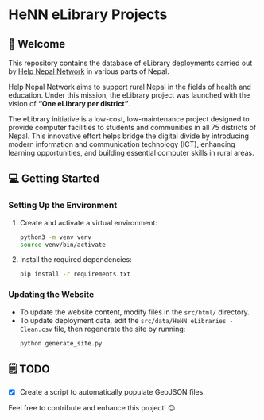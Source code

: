 # HeNN eLibrary Projects

## 👋 Welcome

This repository contains the database of eLibrary deployments carried out by [Help Nepal Network](https://helpnepal.net/) in various parts of Nepal.

Help Nepal Network aims to support rural Nepal in the fields of health and education. Under this mission, the eLibrary project was launched with the vision of **“One eLibrary per district”**.

The eLibrary initiative is a low-cost, low-maintenance project designed to provide computer facilities to students and communities in all 75 districts of Nepal. This innovative effort helps bridge the digital divide by introducing modern information and communication technology (ICT), enhancing learning opportunities, and building essential computer skills in rural areas.

## 💻 Getting Started

### Setting Up the Environment

1. Create and activate a virtual environment:

   ```bash
   python3 -m venv venv
   source venv/bin/activate
   ```

2. Install the required dependencies:
   ```bash
   pip install -r requirements.txt
   ```

### Updating the Website

- To update the website content, modify files in the `src/html/` directory.
- To update deployment data, edit the `src/data/HeNN eLibraries - Clean.csv` file, then regenerate the site by running:
  ```bash
  python generate_site.py
  ```

## 🗒️ TODO

- [x] Create a script to automatically populate GeoJSON files.

Feel free to contribute and enhance this project! 😊
